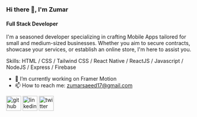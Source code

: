 ### Hi there 👋, I'm Zumar
#### Full Stack Developer
I'm a seasoned developer specializing in crafting Mobile Apps tailored for small and medium-sized businesses. Whether you aim to secure contracts, showcase your services, or establish an online store, I'm here to assist you.


Skills: HTML / CSS / Tailwind CSS / React Native / ReactJS / Javascript / NodeJS / Express / Firebase

- 🔭 I’m currently working on Framer Motion
- 📫 How to reach me: zumarsaeed17@gmail.com

[<img src='https://cdn.jsdelivr.net/npm/simple-icons@3.0.1/icons/github.svg' alt='github' height='40'>](https://github.com/ItsZumar)  [<img src='https://cdn.jsdelivr.net/npm/simple-icons@3.0.1/icons/linkedin.svg' alt='linkedin' height='40'>](https://www.linkedin.com/in/zumar-saeed/)  [<img src='https://cdn.jsdelivr.net/npm/simple-icons@3.0.1/icons/twitter.svg' alt='twitter' height='40'>](https://twitter.com/zumarsaeed)  

